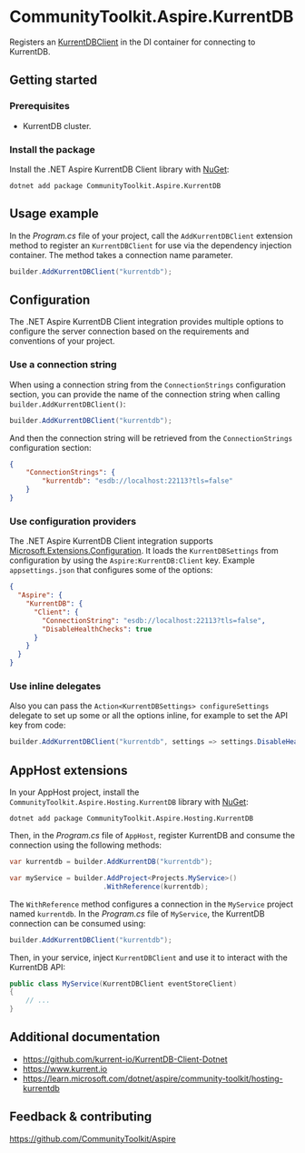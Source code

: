 # CommunityToolkit.Aspire.KurrentDB

Registers an [KurrentDBClient](https://github.com/kurrent-io/KurrentDB-Client-Dotnet) in the DI container for connecting to KurrentDB.

## Getting started

### Prerequisites

-   KurrentDB cluster.

### Install the package

Install the .NET Aspire KurrentDB Client library with [NuGet](https://www.nuget.org):

```dotnetcli
dotnet add package CommunityToolkit.Aspire.KurrentDB
```

## Usage example

In the _Program.cs_ file of your project, call the `AddKurrentDBClient` extension method to register an `KurrentDBClient` for use via the dependency injection container. The method takes a connection name parameter.

```csharp
builder.AddKurrentDBClient("kurrentdb");
```

## Configuration

The .NET Aspire KurrentDB Client integration provides multiple options to configure the server connection based on the requirements and conventions of your project.

### Use a connection string

When using a connection string from the `ConnectionStrings` configuration section, you can provide the name of the connection string when calling `builder.AddKurrentDBClient()`:

```csharp
builder.AddKurrentDBClient("kurrentdb");
```

And then the connection string will be retrieved from the `ConnectionStrings` configuration section:

```json
{
    "ConnectionStrings": {
        "kurrentdb": "esdb://localhost:22113?tls=false"
    }
}
```

### Use configuration providers

The .NET Aspire KurrentDB Client integration supports [Microsoft.Extensions.Configuration](https://learn.microsoft.com/dotnet/api/microsoft.extensions.configuration). It loads the `KurrentDBSettings` from configuration by using the `Aspire:KurrentDB:Client` key. Example `appsettings.json` that configures some of the options:

```json
{
  "Aspire": {
    "KurrentDB": {
      "Client": {
        "ConnectionString": "esdb://localhost:22113?tls=false",
        "DisableHealthChecks": true
      }
    }
  }
}
```

### Use inline delegates

Also you can pass the `Action<KurrentDBSettings> configureSettings` delegate to set up some or all the options inline, for example to set the API key from code:

```csharp
builder.AddKurrentDBClient("kurrentdb", settings => settings.DisableHealthChecks = true);
```

## AppHost extensions

In your AppHost project, install the `CommunityToolkit.Aspire.Hosting.KurrentDB` library with [NuGet](https://www.nuget.org):

```dotnetcli
dotnet add package CommunityToolkit.Aspire.Hosting.KurrentDB
```

Then, in the _Program.cs_ file of `AppHost`, register KurrentDB and consume the connection using the following methods:

```csharp
var kurrentdb = builder.AddKurrentDB("kurrentdb");

var myService = builder.AddProject<Projects.MyService>()
                       .WithReference(kurrentdb);
```

The `WithReference` method configures a connection in the `MyService` project named `kurrentdb`. In the _Program.cs_ file of `MyService`, the KurrentDB connection can be consumed using:

```csharp
builder.AddKurrentDBClient("kurrentdb");
```

Then, in your service, inject `KurrentDBClient` and use it to interact with the KurrentDB API:

```csharp
public class MyService(KurrentDBClient eventStoreClient)
{
    // ...
}
```

## Additional documentation

-   https://github.com/kurrent-io/KurrentDB-Client-Dotnet
-   https://www.kurrent.io
-   https://learn.microsoft.com/dotnet/aspire/community-toolkit/hosting-kurrentdb

## Feedback & contributing

https://github.com/CommunityToolkit/Aspire

